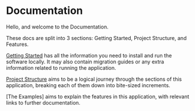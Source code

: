 # Documentation

Hello, and welcome to the Documentation.

These docs are split into 3 sections: Getting Started, Project Structure, and Features.

[Getting Started] has all the information you need to install and run the software locally. It may also contain migration guides or any extra information related to running the application.

[Project Structure] aims to be a logical journey through the sections of this application, breaking each of them down into bite-sized increments.

[The Examples] aims to explain the features in this application, with relevant links to further documentation.

[Getting Started]: ./0.%20Getting%20Started
[Project Structure]: ./1.%20Project%20Structure
[Features]: ./2.%20Features
